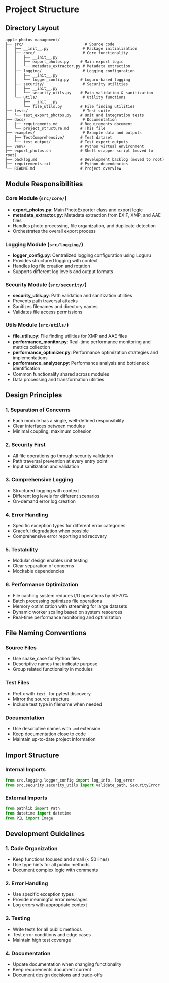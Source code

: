 # Project Structure

## Directory Layout

```
apple-photos-management/
├── src/                           # Source code
│   ├── __init__.py               # Package initialization
│   ├── core/                     # Core functionality
│   │   ├── __init__.py
│   │   ├── export_photos.py     # Main export logic
│   │   └── metadata_extractor.py # Metadata extraction
│   ├── logging/                  # Logging configuration
│   │   ├── __init__.py
│   │   └── logger_config.py     # Loguru-based logging
│   ├── security/                 # Security utilities
│   │   ├── __init__.py
│   │   └── security_utils.py    # Path validation & sanitization
│   └── utils/                    # Utility functions
│       ├── __init__.py
│       └── file_utils.py        # File finding utilities
├── tests/                        # Test suite
│   └── test_export_photos.py    # Unit and integration tests
├── docs/                         # Documentation
│   ├── requirements.md          # Requirements document
│   └── project_structure.md     # This file
├── examples/                     # Example data and outputs
│   ├── TestComprehensive/       # Test dataset
│   └── test_output/             # Test export outputs
├── venv/                        # Python virtual environment
├── export_photos.sh             # Shell wrapper script (moved to root)
├── backlog.md                   # Development backlog (moved to root)
├── requirements.txt             # Python dependencies
└── README.md                    # Project overview
```

## Module Responsibilities

### Core Module (`src/core/`)
- **export_photos.py**: Main PhotoExporter class and export logic
- **metadata_extractor.py**: Metadata extraction from EXIF, XMP, and AAE files
- Handles photo processing, file organization, and duplicate detection
- Orchestrates the overall export process

### Logging Module (`src/logging/`)
- **logger_config.py**: Centralized logging configuration using Loguru
- Provides structured logging with context
- Handles log file creation and rotation
- Supports different log levels and output formats

### Security Module (`src/security/`)
- **security_utils.py**: Path validation and sanitization utilities
- Prevents path traversal attacks
- Sanitizes filenames and directory names
- Validates file access permissions

### Utils Module (`src/utils/`)
- **file_utils.py**: File finding utilities for XMP and AAE files
- **performance_monitor.py**: Real-time performance monitoring and metrics collection
- **performance_optimizer.py**: Performance optimization strategies and implementations
- **performance_analyzer.py**: Performance analysis and bottleneck identification
- Common functionality shared across modules
- Data processing and transformation utilities

## Design Principles

### 1. Separation of Concerns
- Each module has a single, well-defined responsibility
- Clear interfaces between modules
- Minimal coupling, maximum cohesion

### 2. Security First
- All file operations go through security validation
- Path traversal prevention at every entry point
- Input sanitization and validation

### 3. Comprehensive Logging
- Structured logging with context
- Different log levels for different scenarios
- On-demand error log creation

### 4. Error Handling
- Specific exception types for different error categories
- Graceful degradation when possible
- Comprehensive error reporting and recovery

### 5. Testability
- Modular design enables unit testing
- Clear separation of concerns
- Mockable dependencies

### 6. Performance Optimization
- File caching system reduces I/O operations by 50-70%
- Batch processing optimizes file operations
- Memory optimization with streaming for large datasets
- Dynamic worker scaling based on system resources
- Real-time performance monitoring and optimization

## File Naming Conventions

### Source Files
- Use snake_case for Python files
- Descriptive names that indicate purpose
- Group related functionality in modules

### Test Files
- Prefix with `test_` for pytest discovery
- Mirror the source structure
- Include test type in filename when needed

### Documentation
- Use descriptive names with `.md` extension
- Keep documentation close to code
- Maintain up-to-date project information

## Import Structure

### Internal Imports
```python
from src.logging.logger_config import log_info, log_error
from src.security.security_utils import validate_path, SecurityError
```

### External Imports
```python
from pathlib import Path
from datetime import datetime
from PIL import Image
```

## Development Guidelines

### 1. Code Organization
- Keep functions focused and small (< 50 lines)
- Use type hints for all public methods
- Document complex logic with comments

### 2. Error Handling
- Use specific exception types
- Provide meaningful error messages
- Log errors with appropriate context

### 3. Testing
- Write tests for all public methods
- Test error conditions and edge cases
- Maintain high test coverage

### 4. Documentation
- Update documentation when changing functionality
- Keep requirements document current
- Document design decisions and trade-offs
